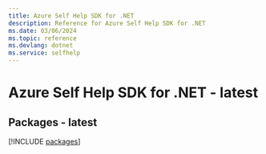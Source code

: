 ```yaml
---
title: Azure Self Help SDK for .NET
description: Reference for Azure Self Help SDK for .NET
ms.date: 03/06/2024
ms.topic: reference
ms.devlang: dotnet
ms.service: selfhelp
---
```

# Azure Self Help SDK for .NET - latest
## Packages - latest
[!INCLUDE [packages](self-help-index.md)]